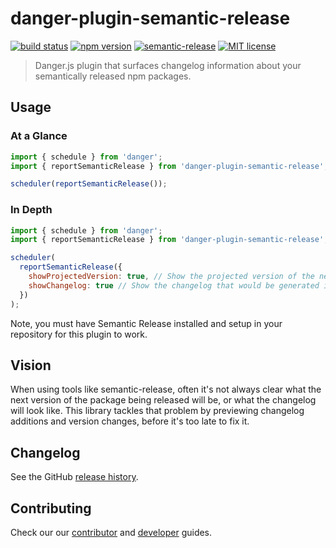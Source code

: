 # danger-plugin-semantic-release

[![build status](https://cloud.drone.io/api/badges/twobulls/danger-plugin-semantic-release/status.svg)](https://cloud.drone.io/twobulls/danger-plugin-semantic-release)
[![npm version](https://badge.fury.io/js/danger-plugin-semantic-release.svg)](https://badge.fury.io/js/danger-plugin-semantic-release)
[![semantic-release](https://img.shields.io/badge/%20%20%F0%9F%93%A6%F0%9F%9A%80-semantic--release-e10079.svg)](https://github.com/semantic-release/semantic-release)
[![MIT license](https://img.shields.io/badge/License-Apache%202.0-blue.svg)](LICENSE.md)

> Danger.js plugin that surfaces changelog information about your semantically released npm packages.

## Usage

### At a Glance

```js
import { schedule } from 'danger';
import { reportSemanticRelease } from 'danger-plugin-semantic-release';

scheduler(reportSemanticRelease());
```

### In Depth

```js
import { schedule } from 'danger';
import { reportSemanticRelease } from 'danger-plugin-semantic-release';

scheduler(
  reportSemanticRelease({
    showProjectedVersion: true, // Show the projected version of the next release. Defaults to true
    showChangelog: true // Show the changelog that would be generated if this change is published. Defaults to true
  })
);
```

Note, you must have Semantic Release installed and setup in your repository for this plugin to work.

## Vision

When using tools like semantic-release, often it's not always clear what the next version of the package being released will be, or what the changelog will look like. This library tackles that problem by previewing changelog additions and version changes, before it's too late to fix it.

## Changelog

See the GitHub [release history](https://github.com/twobulls/danger-plugin-semantic-release/releases).

## Contributing

Check our our [contributor](CONTRIBUTING.md) and [developer](DEVELOPER.md) guides.
